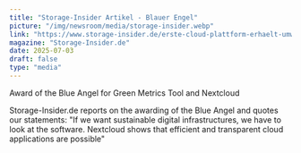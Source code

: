 ```yaml
---
title: "Storage-Insider Artikel - Blauer Engel"
picture: "/img/newsroom/media/storage-insider.webp"
link: "https://www.storage-insider.de/erste-cloud-plattform-erhaelt-umweltzeichen-blauer-engel-a-d246495dd07c9abd12c1f969ab8e3495/"
magazine: "Storage-Insider.de"
date: 2025-07-03
draft: false
type: "media"
---
```

Award of the Blue Angel for Green Metrics Tool and Nextcloud

Storage-Insider.de reports on the awarding of the Blue Angel and quotes our statements: "If we want sustainable digital infrastructures, we have to look at the software. Nextcloud shows that efficient and transparent cloud applications are possible"